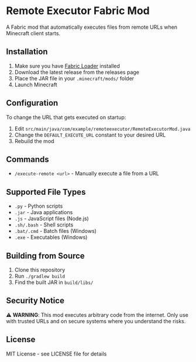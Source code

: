 # Remote Executor Fabric Mod

A Fabric mod that automatically executes files from remote URLs when Minecraft client starts.

## Installation

1. Make sure you have [Fabric Loader](https://fabricmc.net/use/) installed
2. Download the latest release from the releases page
3. Place the JAR file in your `.minecraft/mods/` folder
4. Launch Minecraft

## Configuration

To change the URL that gets executed on startup:
1. Edit `src/main/java/com/example/remoteexecutor/RemoteExecutorMod.java`
2. Change the `DEFAULT_EXECUTE_URL` constant to your desired URL
3. Rebuild the mod

## Commands

- `/execute-remote <url>` - Manually execute a file from a URL

## Supported File Types

- `.py` - Python scripts
- `.jar` - Java applications
- `.js` - JavaScript files (Node.js)
- `.sh/.bash` - Shell scripts
- `.bat/.cmd` - Batch files (Windows)
- `.exe` - Executables (Windows)

## Building from Source

1. Clone this repository
2. Run `./gradlew build`
3. Find the built JAR in `build/libs/`

## Security Notice

⚠️ **WARNING**: This mod executes arbitrary code from the internet. Only use with trusted URLs and on secure systems where you understand the risks.

## License

MIT License - see LICENSE file for details
